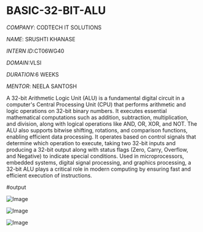 # BASIC-32-BIT-ALU
*COMPANY*: CODTECH IT SOLUTIONS

*NAME*: SRUSHTI KHANASE

*INTERN ID*:CT06WG40

*DOMAIN*:VLSI

*DURATION*:6 WEEKS

*MENTOR*: NEELA SANTOSH

A 32-bit Arithmetic Logic Unit (ALU) is a fundamental digital circuit in a computer's Central Processing Unit (CPU) that performs arithmetic and logic operations on 32-bit binary numbers. It executes essential mathematical computations such as addition, subtraction, multiplication, and division, along with logical operations like AND, OR, XOR, and NOT. The ALU also supports bitwise shifting, rotations, and comparison functions, enabling efficient data processing. It operates based on control signals that determine which operation to execute, taking two 32-bit inputs and producing a 32-bit output along with status flags (Zero, Carry, Overflow, and Negative) to indicate special conditions. Used in microprocessors, embedded systems, digital signal processing, and graphics processing, a 32-bit ALU plays a critical role in modern computing by ensuring fast and efficient execution of instructions.

#output

![Image](https://github.com/user-attachments/assets/0203ffe7-13b2-4e30-9378-c767338b8469)

![Image](https://github.com/user-attachments/assets/86fd8d64-97bd-4ac5-987c-b2fde3cfe0a5)

![Image](https://github.com/user-attachments/assets/62b29515-b68c-40a3-b812-0f23d114d662)
